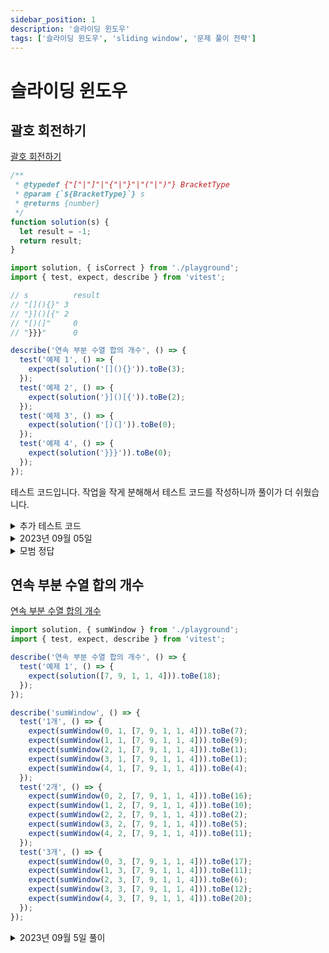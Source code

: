 ```yaml
---
sidebar_position: 1
description: '슬라이딩 윈도우'
tags: ['슬라이딩 윈도우', 'sliding window', '문제 풀이 전략']
---
```


# 슬라이딩 윈도우

## 괄호 회전하기

[괄호 회전하기](https://school.programmers.co.kr/learn/courses/30/lessons/76502)

```js
/**
 * @typedef {"["|"]"|"{"|"}"|"("|")"} BracketType
 * @param {`${BracketType}`} s
 * @returns {number}
 */
function solution(s) {
  let result = -1;
  return result;
}
```

```js
import solution, { isCorrect } from './playground';
import { test, expect, describe } from 'vitest';

// s	      result
// "[](){}"	3
// "}]()[{"	2
// "[)(]"	  0
// "}}}"	  0

describe('연속 부분 수열 합의 개수', () => {
  test('예제 1', () => {
    expect(solution('[](){}')).toBe(3);
  });
  test('예제 2', () => {
    expect(solution('}]()[{')).toBe(2);
  });
  test('예제 3', () => {
    expect(solution('[)(]')).toBe(0);
  });
  test('예제 4', () => {
    expect(solution('}}}')).toBe(0);
  });
});
```

테스트 코드입니다. 작업을 작게 분해해서 테스트 코드를 작성하니까 풀이가 더 쉬웠습니다.

<details>
<summary>추가 테스트 코드</summary>
<div markdown="1">

```js
import { isCorrect } from './playground';

describe('isCorrect', () => {
  test('예제 1', () => {
    expect(isCorrect('[](){}')).toBe(true);
  });
  test('예제 2', () => {
    expect(isCorrect('](){}[')).toBe(false);
  });
  test('예제 3', () => {
    expect(isCorrect('[{}]()')).toBe(true);
  });
  test('예제 4', () => {
    expect(isCorrect('}')).toBe(false);
  });
});
```

</div>
</details>

<details>
<summary>2023년 09월 05일</summary>
<div markdown="1">

```js
/**
 * @typedef {"["|"]"|"{"|"}"|"("|")"} BracketType
 * @param {`${BracketType}`} s
 * @returns {number}
 */
function solution(s) {
  let result = 0;
  for (let i = 0; i < s.length; i++) {
    const brackets = [...s.split(''), ...s.split('')];
    if (isCorrect(brackets.slice(i, i + s.length))) result += 1;
  }
  return result;
}

/**
 * @param {("["|"]"|"{"|"}"|"("|")")[]} s
 * @returns {boolean}
 */
export function isCorrect(s) {
  const stack = [];
  for (let i = 0; i < s.length; i++) {
    stack.push(s[i]);
    if (
      isPare(stack, '(', ')') ||
      isPare(stack, '[', ']') ||
      isPare(stack, '{', '}')
    ) {
      stack.pop();
      stack.pop();
    }
  }
  return stack.length === 0;
}

/**
 * @param {("["|"]"|"{"|"}"|"("|")")[]} s
 * @param {("["|"]"|"{"|"}"|"("|")")} left
 * @param {("["|"]"|"{"|"}"|"("|")")} right
 * @returns {boolean}
 */
function isPare(arr, left, right) {
  return arr.at(-2) === left && arr.at(-1) === right;
}

export default solution;
```

저의 정답코드입니다.

여기서 애매한 것은 문제 분류입니다. stack으로 분류할 수 있고 sliding window로 생각할 수 있습니다.

</div>
</details>

<details>
<summary>모범 정답</summary>
<div markdown="1">

```js
function solution(s) {
  var answer = 0;

  for (let i = 0; i < s.length; i++) {
    s = s.slice(1, s.length) + s[0];

    let string = s;

    for (let j = 0; j < Math.floor(s.length / 2); j++) {
      string = string.replace(/([\[][\]]|[\{][\}]|[\(][\)])+/g, '');

      if (!string) break;
    }

    answer += !string ? 1 : 0;
  }

  return answer;
}
```

정규표현식으로 문제를 푼 사람도 있습니다. 정규표현식의 성능에 의구심을 갖을 수 있지만 일반적으로는 좋은 방법이라고 생각합니다.

</div>
</details>

## 연속 부분 수열 합의 개수

[연속 부분 수열 합의 개수](https://school.programmers.co.kr/learn/courses/30/lessons/131701)

```js
import solution, { sumWindow } from './playground';
import { test, expect, describe } from 'vitest';

describe('연속 부분 수열 합의 개수', () => {
  test('예제 1', () => {
    expect(solution([7, 9, 1, 1, 4])).toBe(18);
  });
});

describe('sumWindow', () => {
  test('1개', () => {
    expect(sumWindow(0, 1, [7, 9, 1, 1, 4])).toBe(7);
    expect(sumWindow(1, 1, [7, 9, 1, 1, 4])).toBe(9);
    expect(sumWindow(2, 1, [7, 9, 1, 1, 4])).toBe(1);
    expect(sumWindow(3, 1, [7, 9, 1, 1, 4])).toBe(1);
    expect(sumWindow(4, 1, [7, 9, 1, 1, 4])).toBe(4);
  });
  test('2개', () => {
    expect(sumWindow(0, 2, [7, 9, 1, 1, 4])).toBe(16);
    expect(sumWindow(1, 2, [7, 9, 1, 1, 4])).toBe(10);
    expect(sumWindow(2, 2, [7, 9, 1, 1, 4])).toBe(2);
    expect(sumWindow(3, 2, [7, 9, 1, 1, 4])).toBe(5);
    expect(sumWindow(4, 2, [7, 9, 1, 1, 4])).toBe(11);
  });
  test('3개', () => {
    expect(sumWindow(0, 3, [7, 9, 1, 1, 4])).toBe(17);
    expect(sumWindow(1, 3, [7, 9, 1, 1, 4])).toBe(11);
    expect(sumWindow(2, 3, [7, 9, 1, 1, 4])).toBe(6);
    expect(sumWindow(3, 3, [7, 9, 1, 1, 4])).toBe(12);
    expect(sumWindow(4, 3, [7, 9, 1, 1, 4])).toBe(20);
  });
});
```

<details>
<summary>2023년 09월 5일 풀이</summary>
<div markdown="1">

```js
/**
 * @param {number[]} elements
 * @returns {number}
 */
function solution(elements) {
  const result = new Set();
  let windowSize = 1;
  while (windowSize <= elements.length) {
    for (let i = 0; i < elements.length; i++) {
      result.add(sumWindow(i, windowSize, elements));
    }
    windowSize += 1;
  }

  return result.size;
}

/**
 * @param {number} idx
 * @param {number} size
 * @param {number[]} arr
 * @returns {number}
 */
export function sumWindow(idx, size, arr) {
  const result = [...arr, ...arr];
  return result.slice(idx, idx + size).reduce((acc, curr) => acc + curr);
}

export default solution;
```

아래 질문을 참고했습니다. 다시보니까 접근은 맞는데 작은 실수를 했었습니다. windowSize를 나중에 더해야 하는데 먼저 더했던 실수를 했습니다. for문 전에 더했습니다.

또 이 문제에서 다루는 순열을 보고 원순열이라고 부릅니다.

무식한 방법을 활용하면 배열을 2배로 복제하면 됩니다.

사실 정답을 못 맞췄는데 질문을 찾아다녔습니다.

[JS 전반적인 접근 스포 O](https://school.programmers.co.kr/questions/41278)

</div>
</details>
